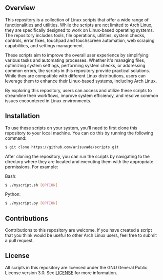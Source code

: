 ## Overview

This repository is a collection of Linux scripts that offer a wide range of functionalities and utilities. While the scripts are not limited to Arch Linux, they are specifically designed to work on Linux-based operating systems. The repository includes tools, file operations, utilities, system checks, controls, error fixes, touchpad and touchscreen automation, web scraping capabilities, and settings management.

These scripts aim to improve the overall user experience by simplifying various tasks and automating processes. Whether it's managing files, optimizing system settings, performing system checks, or addressing common errors, the scripts in this repository provide practical solutions. While they are compatible with different Linux distributions, users can leverage them to enhance their Linux-based systems, including Arch Linux.

By exploring this repository, users can access and utilize these scripts to streamline their workflows, improve system efficiency, and resolve common issues encountered in Linux environments.

## Installation

To use these scripts on your system, you'll need to first clone this repository to your local machine. You can do this by running the following command:

```bash
$ git clone https://github.com/arisuvade/scripts.git
```

After cloning the repository, you can run the scripts by navigating to the directory where they are located and executing them with the appropriate permissions. For example:

Bash:
```bash
$ ./myscript.sh [OPTION]
```

Python:
```bash
$ ./myscript.py [OPTION]
```

## Contributions
Contributions to this repository are welcome. If you have created a script that you think would be useful to other Arch Linux users, feel free to submit a pull request.

## License
All scripts in this repository are licensed under the GNU General Public License version 3.0. See [LICENSE](https://github.com/arisuvade/scripts/blob/main/LICENSE) for more information.
